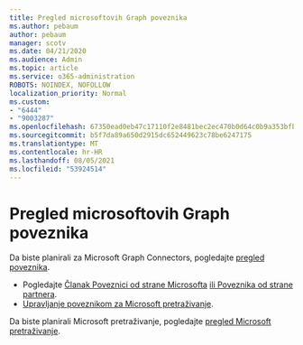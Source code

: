 ```yaml
---
title: Pregled microsoftovih Graph poveznika
ms.author: pebaum
author: pebaum
manager: scotv
ms.date: 04/21/2020
ms.audience: Admin
ms.topic: article
ms.service: o365-administration
ROBOTS: NOINDEX, NOFOLLOW
localization_priority: Normal
ms.custom:
- "6444"
- "9003287"
ms.openlocfilehash: 67350ead0eb47c17110f2e8481bec2ec470b0d64c0b9a353bfbeeebb0a04d83a
ms.sourcegitcommit: b5f7da89a650d2915dc652449623c78be6247175
ms.translationtype: MT
ms.contentlocale: hr-HR
ms.lasthandoff: 08/05/2021
ms.locfileid: "53924514"
---
```

# <a name="overview-of-microsoft-graph-connectors"></a>Pregled microsoftovih Graph poveznika

Da biste planirali za Microsoft Graph Connectors, pogledajte [pregled poveznika](https://docs.microsoft.com/microsoftsearch/connectors-overview).

- Pogledajte [Članak Poveznici od strane Microsofta](https://docs.microsoft.com/microsoftsearch/connectors-gallery#Microsoft)  [ili Poveznika od strane partnera](https://docs.microsoft.com/microsoftsearch/connectors-gallery#Partners).
- [Upravljanje poveznikom za Microsoft pretraživanje](https://docs.microsoft.com/microsoftsearch/manage-connector).

Da biste planirali Microsoft pretraživanje, pogledajte [pregled Microsoft pretraživanje](https://docs.microsoft.com/microsoftsearch/overview-microsoft-search).
